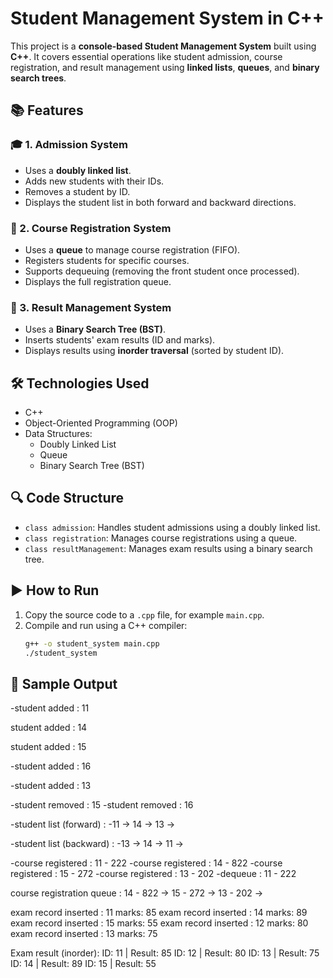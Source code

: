# Student Management System in C++

This project is a **console-based Student Management System** built using **C++**. It covers essential operations like student admission, course registration, and result management using **linked lists**, **queues**, and **binary search trees**.

## 📚 Features

### 🎓 1. Admission System
- Uses a **doubly linked list**.
- Adds new students with their IDs.
- Removes a student by ID.
- Displays the student list in both forward and backward directions.

### 📑 2. Course Registration System
- Uses a **queue** to manage course registration (FIFO).
- Registers students for specific courses.
- Supports dequeuing (removing the front student once processed).
- Displays the full registration queue.

### 🧠 3. Result Management System
- Uses a **Binary Search Tree (BST)**.
- Inserts students' exam results (ID and marks).
- Displays results using **inorder traversal** (sorted by student ID).

## 🛠️ Technologies Used
- C++
- Object-Oriented Programming (OOP)
- Data Structures:
  - Doubly Linked List
  - Queue
  - Binary Search Tree (BST)

## 🔍 Code Structure

- `class admission`: Handles student admissions using a doubly linked list.
- `class registration`: Manages course registrations using a queue.
- `class resultManagement`: Manages exam results using a binary search tree.

## ▶️ How to Run

1. Copy the source code to a `.cpp` file, for example `main.cpp`.
2. Compile and run using a C++ compiler:
   ```bash
   g++ -o student_system main.cpp
   ./student_system
## 🧪 Sample Output
-student added : 11

student added : 14

student added : 15

-student added : 16

-student added : 13

-student removed : 15
-student removed : 16

-student list (forward) :
-11 -> 14 -> 13 ->

-student list (backward) :
-13 -> 14 -> 11 ->

-course registered : 11 - 222
-course registered : 14 - 822
-course registered : 15 - 272
-course registered : 13 - 202
-dequeue : 11 - 222

course registration queue :
14 - 822 -> 15 - 272 -> 13 - 202 ->

 exam record inserted : 11
marks: 85
 exam record inserted : 14
marks: 89
 exam record inserted : 15
marks: 55
 exam record inserted : 12
marks: 80
 exam record inserted : 13
marks: 75

Exam result (inorder):
ID: 11 | Result: 85
ID: 12 | Result: 80
ID: 13 | Result: 75
ID: 14 | Result: 89
ID: 15 | Result: 55
